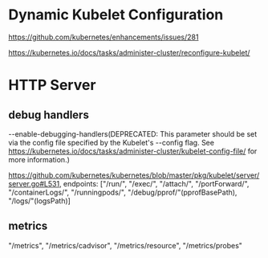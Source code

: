 # Dynamic Kubelet Configuration

https://github.com/kubernetes/enhancements/issues/281

https://kubernetes.io/docs/tasks/administer-cluster/reconfigure-kubelet/


# HTTP Server

## debug handlers

--enable-debugging-handlers(DEPRECATED: This parameter should be set via the config file specified by the Kubelet's --config flag. See https://kubernetes.io/docs/tasks/administer-cluster/kubelet-config-file/ for more information.)

https://github.com/kubernetes/kubernetes/blob/master/pkg/kubelet/server/server.go#L531, endpoints: ["/run/", "/exec/", "/attach/", "/portForward/", "/containerLogs/",
		"/runningpods/", "/debug/pprof/"(pprofBasePath), "/logs/"(logsPath)]
    
## metrics  
"/metrics", "/metrics/cadvisor", "/metrics/resource", "/metrics/probes"
